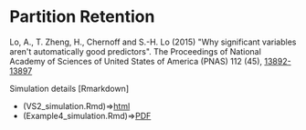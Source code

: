 # Partition Retention

Lo, A., T. Zheng, H., Chernoff and S.-H. Lo (2015) 
"Why significant variables aren't automatically good predictors". The Proceedings of National Academy of Sciences of United States of America (PNAS) 112 (45), [13892-13897](http://www.pnas.org/content/112/45/13892.short)

Simulation details [Rmarkdown]

+ (VS2_simulation.Rmd)=>[html](https://rawgit.com/tz33cu/PartitionRetention/master/PNAS2015/VS2_simulation.html)
+ (Example4_simulation.Rmd)=>[PDF](Example4_simulation.pdf)